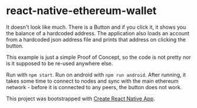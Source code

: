 # react-native-ethereum-wallet

It doesn't look like much. There is a Button and if you click it, it shows you the balance of a hardcoded address.
The application also loads an account from a hardcoded json address file and prints that address on clicking the button.

This example is just a simple Proof of Concept, so the code is not pretty nor is it supposed to be re-used anywhere else.

Run with `npm start`. Run  on android with `npm run android`. After running, it takes some time to connect to nodes and sync with the main ethereum network - before it is connected to any peers, the button does not work.

This project was bootstrapped with [Create React Native App](https://github.com/react-community/create-react-native-app).
